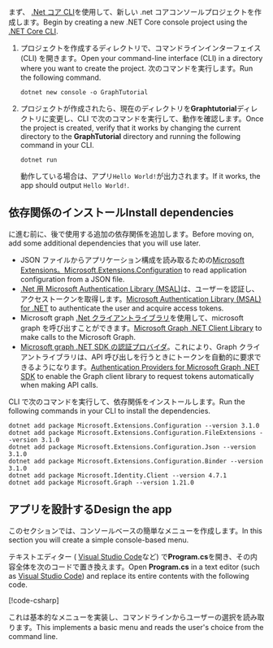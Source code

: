 <!-- markdownlint-disable MD002 MD041 -->

<span data-ttu-id="a2398-101">まず、 [.Net コア CLI](/dotnet/core/tools/?tabs=netcore2x)を使用して、新しい .net コアコンソールプロジェクトを作成します。</span><span class="sxs-lookup"><span data-stu-id="a2398-101">Begin by creating a new .NET Core console project using the [.NET Core CLI](/dotnet/core/tools/?tabs=netcore2x).</span></span>

1. <span data-ttu-id="a2398-102">プロジェクトを作成するディレクトリで、コマンドラインインターフェイス (CLI) を開きます。</span><span class="sxs-lookup"><span data-stu-id="a2398-102">Open your command-line interface (CLI) in a directory where you want to create the project.</span></span> <span data-ttu-id="a2398-103">次のコマンドを実行します。</span><span class="sxs-lookup"><span data-stu-id="a2398-103">Run the following command.</span></span>

    ```Shell
    dotnet new console -o GraphTutorial
    ```

1. <span data-ttu-id="a2398-104">プロジェクトが作成されたら、現在のディレクトリを**Graphtutorial**ディレクトリに変更し、CLI で次のコマンドを実行して、動作を確認します。</span><span class="sxs-lookup"><span data-stu-id="a2398-104">Once the project is created, verify that it works by changing the current directory to the **GraphTutorial** directory and running the following command in your CLI.</span></span>

    ```Shell
    dotnet run
    ```

    <span data-ttu-id="a2398-105">動作している場合は、アプリ`Hello World!`が出力されます。</span><span class="sxs-lookup"><span data-stu-id="a2398-105">If it works, the app should output `Hello World!`.</span></span>

## <a name="install-dependencies"></a><span data-ttu-id="a2398-106">依存関係のインストール</span><span class="sxs-lookup"><span data-stu-id="a2398-106">Install dependencies</span></span>

<span data-ttu-id="a2398-107">に進む前に、後で使用する追加の依存関係を追加します。</span><span class="sxs-lookup"><span data-stu-id="a2398-107">Before moving on, add some additional dependencies that you will use later.</span></span>

- <span data-ttu-id="a2398-108">JSON ファイルからアプリケーション構成を読み取るための[Microsoft Extensions。](https://github.com/aspnet/Extensions)</span><span class="sxs-lookup"><span data-stu-id="a2398-108">[Microsoft.Extensions.Configuration](https://github.com/aspnet/Extensions) to read application configuration from a JSON file.</span></span>
- <span data-ttu-id="a2398-109">[.Net 用 Microsoft Authentication Library (MSAL)](https://github.com/AzureAD/microsoft-authentication-library-for-dotnet)は、ユーザーを認証し、アクセストークンを取得します。</span><span class="sxs-lookup"><span data-stu-id="a2398-109">[Microsoft Authentication Library (MSAL) for .NET](https://github.com/AzureAD/microsoft-authentication-library-for-dotnet) to authenticate the user and acquire access tokens.</span></span>
- <span data-ttu-id="a2398-110">Microsoft graph [.Net クライアントライブラリ](https://github.com/microsoftgraph/msgraph-sdk-dotnet)を使用して、microsoft graph を呼び出すことができます。</span><span class="sxs-lookup"><span data-stu-id="a2398-110">[Microsoft Graph .NET Client Library](https://github.com/microsoftgraph/msgraph-sdk-dotnet) to make calls to the Microsoft Graph.</span></span>
- <span data-ttu-id="a2398-111">[Microsoft graph .NET SDK の認証プロバイダ](https://github.com/microsoftgraph/msgraph-sdk-dotnet-auth)。これにより、Graph クライアントライブラリは、API 呼び出しを行うときにトークンを自動的に要求できるようになります。</span><span class="sxs-lookup"><span data-stu-id="a2398-111">[Authentication Providers for Microsoft Graph .NET SDK](https://github.com/microsoftgraph/msgraph-sdk-dotnet-auth) to enable the Graph client library to request tokens automatically when making API calls.</span></span>

<span data-ttu-id="a2398-112">CLI で次のコマンドを実行して、依存関係をインストールします。</span><span class="sxs-lookup"><span data-stu-id="a2398-112">Run the following commands in your CLI to install the dependencies.</span></span>

```Shell
dotnet add package Microsoft.Extensions.Configuration --version 3.1.0
dotnet add package Microsoft.Extensions.Configuration.FileExtensions --version 3.1.0
dotnet add package Microsoft.Extensions.Configuration.Json --version 3.1.0
dotnet add package Microsoft.Extensions.Configuration.Binder --version 3.1.0
dotnet add package Microsoft.Identity.Client --version 4.7.1
dotnet add package Microsoft.Graph --version 1.21.0
```

## <a name="design-the-app"></a><span data-ttu-id="a2398-113">アプリを設計する</span><span class="sxs-lookup"><span data-stu-id="a2398-113">Design the app</span></span>

<span data-ttu-id="a2398-114">このセクションでは、コンソールベースの簡単なメニューを作成します。</span><span class="sxs-lookup"><span data-stu-id="a2398-114">In this section you will create a simple console-based menu.</span></span>

<span data-ttu-id="a2398-115">テキストエディター ( [Visual Studio Code](https://code.visualstudio.com/)など) で**Program.cs**を開き、その内容全体を次のコードで置き換えます。</span><span class="sxs-lookup"><span data-stu-id="a2398-115">Open **Program.cs** in a text editor (such as [Visual Studio Code](https://code.visualstudio.com/)) and replace its entire contents with the following code.</span></span>

[!code-csharp[](../demos/01-create-app/GraphTutorial/Program.cs)]

<span data-ttu-id="a2398-116">これは基本的なメニューを実装し、コマンドラインからユーザーの選択を読み取ります。</span><span class="sxs-lookup"><span data-stu-id="a2398-116">This implements a basic menu and reads the user's choice from the command line.</span></span>
